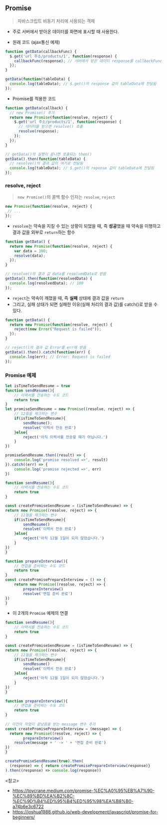 ## Promise
>  자바스크립트 비동기 처리에 사용되는 객체
- 주로 서버에서 받아온 데이터를 화면에 표시할 때 사용한다.

- 원래 코드 (ajax통신 예제)
```js
function getData(callbackFunc) {
  $.get('url 주소/products/1', function(response) {
    callbackFunc(response); // 서버에서 받은 데이터 response를 callbackFunc() 함수에 넘겨줌
  });
}

getData(function(tableData) {
  console.log(tableData); // $.get()의 response 값이 tableData에 전달됨
});
```

- Promise를 적용한 코드
```js
function getData(callback) {
  // new Promise() 추가
  return new Promise(function(resolve, reject) {
    $.get('url 주소/products/1', function(response) {
      // 데이터를 받으면 resolve() 호출
      resolve(response);
    });
  });
}

// getData()의 실행이 끝나면 호출되는 then()
getData().then(function(tableData) {
  // resolve()의 결과 값이 여기로 전달됨
  console.log(tableData); // $.get()의 reponse 값이 tableData에 전달됨
});
```

### resolve, reject
> ```new Promise()```의 콜백 함수 인자는 ```resolve```, ```reject```

```js
new Promise(function(resolve, reject) {
 // ...
});
``` 

- ```resolve```는 약속을 지킬 수 있는 상황이 되었을 때, 즉 **성공**했을 때 약속을 이행하고 결과 값을 외부로 ```return```하는 함수
```js
function getData() {
  return new Promise(function(resolve, reject) {
    var data = 100;
    resolve(data);
  });
}

// resolve()의 결과 값 data를 resolvedData로 받음
getData().then(function(resolvedData) {
  console.log(resolvedData); // 100
});
```

- ```reject```는 약속이 깨졌을 때, 즉 **실패** 상태에 결과 값을 ```return```
- 그리고, 실패 상태가 되면 실패한 이유(실패 처리의 결과 값)를 catch()로 받을 수 있다.
```js
function getData() {
  return new Promise(function(resolve, reject) {
    reject(new Error("Request is failed"));
  });
}

// reject()의 결과 값 Error를 err에 받음
getData().then().catch(function(err) {
  console.log(err); // Error: Request is failed
});
```

### Promise 예제
```js
let isTimeToSendResume = true
function sendResume(){
	// 이력서를 전송하는 수도 코드
	return true
}
let promiseSendResume = new Promise((resolve, reject) => {
	// 12월을 체크하는 변수
	if(isTimeToSendResume){
		sendResume();
		resolve('이력서 전송 완료')
	}else{
		reject('아직 이력서를 전송할 때가 아닙니다.')
	}
})

promiseSendResume.then((result) => {
	console.log('promise resolved =>', result)
}).catch((err) => {
	console.log('promise rejected =>', err)
})
```
```js
function sendResume(){
	// 이력서를 전송하는 수도 코드
	return true
}

const createPromiseSendResume = (isTimeToSendResume) => {
return new Promise((resolve, reject) => {
	// 12월을 체크하는 변수
	if(isTimeToSendResume){
		sendResume()
		resolve('이력서 전송 완료')
	}else{
		reject('아직 12월 1일이 되지 않았습니다.')
	}
})
}

function prepareInterview(){
	// 면접을 준비하는 수도 코드
	return true
}
const createPromisePrepareInterview = () => {
	return new Promise((resolve, reject) => {
		prepareInterview()
		resolve('면접 준비 완료')
})
}
```
- 이 2개의 ```Promise``` 예제의 연결
```js
function sendResume(){
	// 이력서를 전송하는 수도 코드
	return true
}

const createPromiseSendResume = (isTimeToSendResume) => {
return new Promise((resolve, reject) => {
	// 12월을 체크하는 변수
	if(isTimeToSendResume){
		sendResume()
		resolve('이력서 전송 완료')
	}else{
		reject('아직 12월 1일이 되지 않았습니다.')
	}
})
}

function prepareInterview(){
	// 면접을 준비하는 수도 코드
	return true
}
  
// 이전의 작업이 끝났음을 받는 message 변수 추가
const createPromisePrepareInterview = (message) => {
  return new Promise((resolve, reject) => {
		prepareInterview()
    resolve(message + ' -> ' + '면접 준비 완료')
})
}

createPromiseSendResume(true).then(
  (response) => { return createPromisePrepareInterview(response)}
).then((response) => console.log(response))
```

<참고> 
- https://toycrane.medium.com/promise-%EC%A0%95%EB%A7%90-%EC%89%BD%EA%B2%8C-%EC%9D%B4%ED%95%B4%ED%95%98%EA%B8%B0-a74b6e3c6722
- https://joshua1988.github.io/web-development/javascript/promise-for-beginners/


